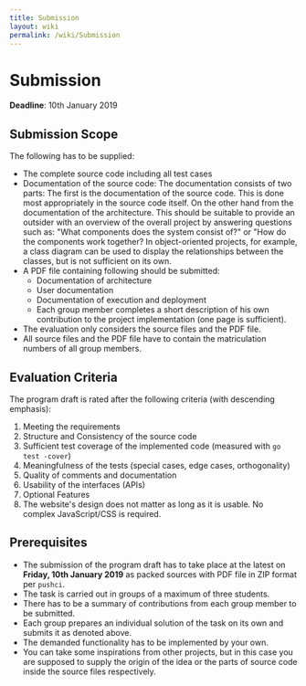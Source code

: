 ```yaml
---
title: Submission
layout: wiki
permalink: /wiki/Submission
---
```


# Submission

**Deadline**: 10th January 2019

## Submission Scope

The following has to be supplied:

* The complete source code including all test cases
* Documentation of the source code: The documentation consists of two parts: The
  first is the documentation of the source code. This is done most appropriately
  in the source code itself. On the other hand from the documentation of the
  architecture. This should be suitable to provide an outsider with an overview
  of the overall project by answering questions such as: "What components does
  the system consist of?" or "How do the components work together? In
  object-oriented projects, for example, a class diagram can be used to display
  the relationships between the classes, but is not sufficient on its own.
* A PDF file containing following should be submitted:
  * Documentation of architecture
  * User documentation
  * Documentation of execution and deployment
  * Each group member completes a short description of his own contribution to
    the project implementation (one page is sufficient).
* The evaluation only considers the source files and the PDF file.
* All source files and the PDF file have to contain the matriculation numbers of
  all group members.

## Evaluation Criteria

The program draft is rated after the following criteria (with descending emphasis):

1. Meeting the requirements
2. Structure and Consistency of the source code
3. Sufficient test coverage of the implemented code (measured with
   `go test -cover`)
4. Meaningfulness of the tests (special cases, edge cases, orthogonality)
5. Quality of comments and documentation
6. Usability of the interfaces (APIs)
7. Optional Features
8. The website's design does not matter as long as it is usable. No complex
   JavaScript/CSS is required.

## Prerequisites

* The submission of the program draft has to take place at the latest on
  **Friday, 10th January 2019** as packed sources with PDF file in ZIP format
  per `pushci`.
* The task is carried out in groups of a maximum of three students.
* There has to be a summary of contributions from each group member to be submitted.
* Each group prepares an individual solution of the task on its own and submits
  it as denoted above.
* The demanded functionality has to be implemented by your own.
* You can take some inspirations from other projects, but in this case you are
  supposed to supply the origin of the idea or the parts of source code inside
  the source files respectively.
